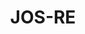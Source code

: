 ---
title: JOS-RE
github: https://github.com/JOS-RE
mode: dark
transition: 1s
score: 98.4
archetype:
- Little Bit of Everything
- Dynamic
- Editor’s Choice
---